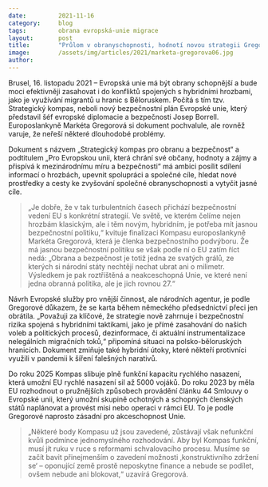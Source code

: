 ```yaml
---
date:         2021-11-16
category:     blog
tags:         obrana evropská-unie migrace
layout:       post
title:        "Průlom v obranyschopnosti, hodnotí novou strategii Gregorová. Problém ale mohou způsobit členské státy"
image:        /assets/img/articles/2021/marketa-gregorova06.jpg
author:       
---
```


Brusel, 16. listopadu 2021 – Evropská unie má být obrany schopnější a bude moci efektivněji zasahovat i do konfliktů spojených s hybridními hrozbami, jako je využívání migrantů u hranic s Běloruskem. Počítá s tím tzv. Strategický kompas, neboli nový bezpečnostní plán Evropské unie, který představil šéf evropské diplomacie a bezpečnosti Josep Borrell. Europoslankyně Markéta Gregorová si dokument pochvalule, ale rovněž varuje, že neřeší některé dlouhodobé problémy. 

Dokument s názvem „Strategický kompas pro obranu a bezpečnost“ a podtitulem „Pro Evropskou unii, která chrání své občany, hodnoty a zájmy a přispívá k mezinárodnímu míru a bezpečnosti“ má ambici posílit sdílení informací o hrozbách, upevnit spolupráci a společné cíle, hledat nové prostředky a cesty ke zvyšování společné obranyschopnosti a vytyčit jasné cíle.

> „Je dobře, že v tak turbulentních časech přichází bezpečnostní vedení EU s konkrétní strategií. Ve světě, ve kterém čelíme nejen hrozbám klasickým, ale i těm novým, hybridním, je potřeba mít jasnou bezpečnostní politiku,“ kvituje finalizaci Kompasu europoslankyně Markéta Gregorová, která je členka bezpečnostního podvýboru. Že má jasnou bezpečnostní politiku se však podle ní o EU zatím říct nedá: „Obrana a bezpečnost je totiž jedna ze svatých grálů, ze kterých si národní státy nechtějí nechat ubrat ani o milimetr. Výsledkem je pak roztříštěná a neakceschopná Unie, ve které není jedna obranná politika, ale je jich rovnou 27.“

Návrh Evropské služby pro vnější činnost, ale národních agentur, je podle Gregorové důkazem, že se karta během německého předsednictví přeci jen obrátila. „Považuji za klíčové, že strategie nově zahrnuje i bezpečnostní rizika spojená s hybridními taktikami, jako je přímé zasahování do našich voleb a politických procesů, dezinformace, či aktuální instrumentalizace nelegálních migračních toků,“ připomíná situaci na polsko-běloruských hranicích. Dokument zmiňuje také hybridní útoky, které někteří protivníci využili v pandemii k šíření falešných narativů.

Do roku 2025 Kompas slibuje plně funkční kapacitu rychlého nasazení, která umožní EU rychlé nasazení sil až 5000 vojáků. Do roku 2023 by měla EU rozhodnout o pružnějších způsobech provádění článku 44 Smlouvy o Evropské unii, který umožní skupině ochotných a schopných členských států naplánovat a provést misi nebo operaci v rámci EU. To je podle Gregorové naprosto zásadní pro akceschopnost Unie. 

> „Některé body Kompasu už jsou zavedené, zůstávají však nefunkční kvůli podmínce jednomyslného rozhodování. Aby byl Kompas funkční, musí jít ruku v ruce s reformami schvalovacího procesu. Musíme se začít bavit přinejmenším o zavedení možnosti ‚konstruktivního zdržení se‘ – oponující země prostě neposkytne finance a nebude se podílet, ovšem nebude ani blokovat,“ uzavírá Gregorová.
